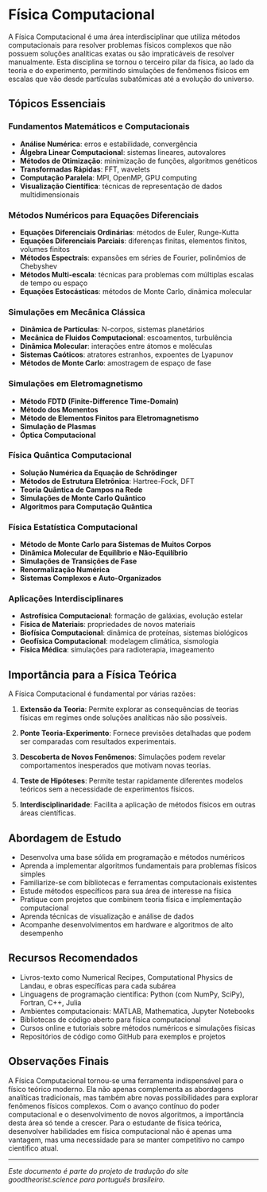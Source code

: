 # Física Computacional

A Física Computacional é uma área interdisciplinar que utiliza métodos computacionais para resolver problemas físicos complexos que não possuem soluções analíticas exatas ou são impraticáveis de resolver manualmente. Esta disciplina se tornou o terceiro pilar da física, ao lado da teoria e do experimento, permitindo simulações de fenômenos físicos em escalas que vão desde partículas subatômicas até a evolução do universo.

## Tópicos Essenciais

### Fundamentos Matemáticos e Computacionais
- **Análise Numérica**: erros e estabilidade, convergência
- **Álgebra Linear Computacional**: sistemas lineares, autovalores
- **Métodos de Otimização**: minimização de funções, algoritmos genéticos
- **Transformadas Rápidas**: FFT, wavelets
- **Computação Paralela**: MPI, OpenMP, GPU computing
- **Visualização Científica**: técnicas de representação de dados multidimensionais

### Métodos Numéricos para Equações Diferenciais
- **Equações Diferenciais Ordinárias**: métodos de Euler, Runge-Kutta
- **Equações Diferenciais Parciais**: diferenças finitas, elementos finitos, volumes finitos
- **Métodos Espectrais**: expansões em séries de Fourier, polinômios de Chebyshev
- **Métodos Multi-escala**: técnicas para problemas com múltiplas escalas de tempo ou espaço
- **Equações Estocásticas**: métodos de Monte Carlo, dinâmica molecular

### Simulações em Mecânica Clássica
- **Dinâmica de Partículas**: N-corpos, sistemas planetários
- **Mecânica de Fluidos Computacional**: escoamentos, turbulência
- **Dinâmica Molecular**: interações entre átomos e moléculas
- **Sistemas Caóticos**: atratores estranhos, expoentes de Lyapunov
- **Métodos de Monte Carlo**: amostragem de espaço de fase

### Simulações em Eletromagnetismo
- **Método FDTD (Finite-Difference Time-Domain)**
- **Método dos Momentos**
- **Método de Elementos Finitos para Eletromagnetismo**
- **Simulação de Plasmas**
- **Óptica Computacional**

### Física Quântica Computacional
- **Solução Numérica da Equação de Schrödinger**
- **Métodos de Estrutura Eletrônica**: Hartree-Fock, DFT
- **Teoria Quântica de Campos na Rede**
- **Simulações de Monte Carlo Quântico**
- **Algoritmos para Computação Quântica**

### Física Estatística Computacional
- **Método de Monte Carlo para Sistemas de Muitos Corpos**
- **Dinâmica Molecular de Equilíbrio e Não-Equilíbrio**
- **Simulações de Transições de Fase**
- **Renormalização Numérica**
- **Sistemas Complexos e Auto-Organizados**

### Aplicações Interdisciplinares
- **Astrofísica Computacional**: formação de galáxias, evolução estelar
- **Física de Materiais**: propriedades de novos materiais
- **Biofísica Computacional**: dinâmica de proteínas, sistemas biológicos
- **Geofísica Computacional**: modelagem climática, sismologia
- **Física Médica**: simulações para radioterapia, imageamento

## Importância para a Física Teórica

A Física Computacional é fundamental por várias razões:

1. **Extensão da Teoria**: Permite explorar as consequências de teorias físicas em regimes onde soluções analíticas não são possíveis.

2. **Ponte Teoria-Experimento**: Fornece previsões detalhadas que podem ser comparadas com resultados experimentais.

3. **Descoberta de Novos Fenômenos**: Simulações podem revelar comportamentos inesperados que motivam novas teorias.

4. **Teste de Hipóteses**: Permite testar rapidamente diferentes modelos teóricos sem a necessidade de experimentos físicos.

5. **Interdisciplinaridade**: Facilita a aplicação de métodos físicos em outras áreas científicas.

## Abordagem de Estudo

- Desenvolva uma base sólida em programação e métodos numéricos
- Aprenda a implementar algoritmos fundamentais para problemas físicos simples
- Familiarize-se com bibliotecas e ferramentas computacionais existentes
- Estude métodos específicos para sua área de interesse na física
- Pratique com projetos que combinem teoria física e implementação computacional
- Aprenda técnicas de visualização e análise de dados
- Acompanhe desenvolvimentos em hardware e algoritmos de alto desempenho

## Recursos Recomendados

- Livros-texto como Numerical Recipes, Computational Physics de Landau, e obras específicas para cada subárea
- Linguagens de programação científica: Python (com NumPy, SciPy), Fortran, C++, Julia
- Ambientes computacionais: MATLAB, Mathematica, Jupyter Notebooks
- Bibliotecas de código aberto para física computacional
- Cursos online e tutoriais sobre métodos numéricos e simulações físicas
- Repositórios de código como GitHub para exemplos e projetos

## Observações Finais

A Física Computacional tornou-se uma ferramenta indispensável para o físico teórico moderno. Ela não apenas complementa as abordagens analíticas tradicionais, mas também abre novas possibilidades para explorar fenômenos físicos complexos. Com o avanço contínuo do poder computacional e o desenvolvimento de novos algoritmos, a importância desta área só tende a crescer. Para o estudante de física teórica, desenvolver habilidades em física computacional não é apenas uma vantagem, mas uma necessidade para se manter competitivo no campo científico atual.

---

*Este documento é parte do projeto de tradução do site goodtheorist.science para português brasileiro.* 
